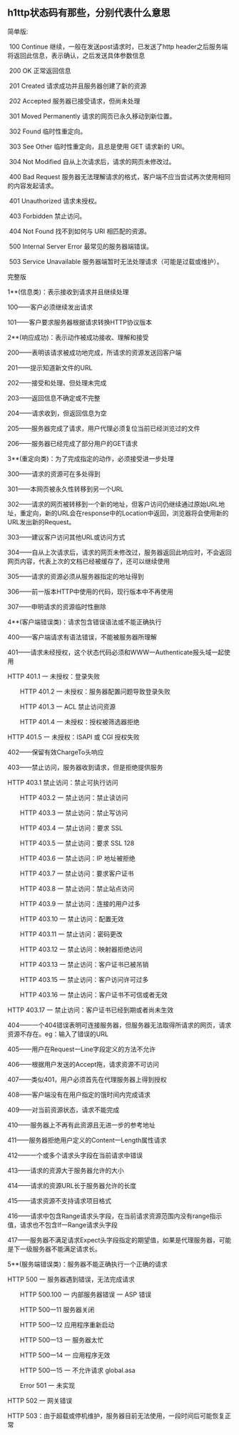## h1ttp状态码有那些，分别代表什么意思

简单版:

​    100 Continue  继续，一般在发送post请求时，已发送了http header之后服务端将返回此信息，表示确认，之后发送具体参数信息

​    200 OK     正常返回信息

​    201 Created  请求成功并且服务器创建了新的资源

​    202 Accepted  服务器已接受请求，但尚未处理

​    301 Moved Permanently 请求的网页已永久移动到新位置。

​    302 Found    临时性重定向。

​    303 See Other  临时性重定向，且总是使用 GET 请求新的 URI。

​    304 Not Modified 自从上次请求后，请求的网页未修改过。

​    400 Bad Request 服务器无法理解请求的格式，客户端不应当尝试再次使用相同的内容发起请求。

​    401 Unauthorized 请求未授权。

​    403 Forbidden  禁止访问。

​    404 Not Found  找不到如何与 URI 相匹配的资源。

​    500 Internal Server Error 最常见的服务器端错误。

​    503 Service Unavailable 服务器端暂时无法处理请求（可能是过载或维护）。

 完整版

 1**(信息类)：表示接收到请求并且继续处理

  100——客户必须继续发出请求

  101——客户要求服务器根据请求转换HTTP协议版本

 2**(响应成功)：表示动作被成功接收、理解和接受

  200——表明该请求被成功地完成，所请求的资源发送回客户端

  201——提示知道新文件的URL

  202——接受和处理、但处理未完成

  203——返回信息不确定或不完整

  204——请求收到，但返回信息为空

  205——服务器完成了请求，用户代理必须复位当前已经浏览过的文件

  206——服务器已经完成了部分用户的GET请求

 3**(重定向类)：为了完成指定的动作，必须接受进一步处理

  300——请求的资源可在多处得到

  301——本网页被永久性转移到另一个URL

  302——请求的网页被转移到一个新的地址，但客户访问仍继续通过原始URL地址，重定向，新的URL会在response中的Location中返回，浏览器将会使用新的URL发出新的Request。

  303——建议客户访问其他URL或访问方式

  304——自从上次请求后，请求的网页未修改过，服务器返回此响应时，不会返回网页内容，代表上次的文档已经被缓存了，还可以继续使用

  305——请求的资源必须从服务器指定的地址得到

  306——前一版本HTTP中使用的代码，现行版本中不再使用

  307——申明请求的资源临时性删除

 4**(客户端错误类)：请求包含错误语法或不能正确执行

  400——客户端请求有语法错误，不能被服务器所理解

  401——请求未经授权，这个状态代码必须和WWW一Authenticate报头域一起使用

  HTTP 401.1 一 未授权：登录失败

  　　HTTP 401.2 一 未授权：服务器配置问题导致登录失败

  　　HTTP 401.3 一 ACL 禁止访问资源

  　　HTTP 401.4 一 未授权：授权被筛选器拒绝

  HTTP 401.5 一 未授权：ISAPI 或 CGI 授权失败

  402——保留有效ChargeTo头响应

  403——禁止访问，服务器收到请求，但是拒绝提供服务

  HTTP 403.1 禁止访问：禁止可执行访问

  　　HTTP 403.2 一 禁止访问：禁止读访问

  　　HTTP 403.3 一 禁止访问：禁止写访问

  　　HTTP 403.4 一 禁止访问：要求 SSL

  　　HTTP 403.5 一 禁止访问：要求 SSL 128

  　　HTTP 403.6 一 禁止访问：IP 地址被拒绝

  　　HTTP 403.7 一 禁止访问：要求客户证书

  　　HTTP 403.8 一 禁止访问：禁止站点访问

  　　HTTP 403.9 一 禁止访问：连接的用户过多

  　　HTTP 403.10 一 禁止访问：配置无效

  　　HTTP 403.11 一 禁止访问：密码更改

  　　HTTP 403.12 一 禁止访问：映射器拒绝访问

  　　HTTP 403.13 一 禁止访问：客户证书已被吊销

  　　HTTP 403.15 一 禁止访问：客户访问许可过多

  　　HTTP 403.16 一 禁止访问：客户证书不可信或者无效

  HTTP 403.17 一 禁止访问：客户证书已经到期或者尚未生效

  404——一个404错误表明可连接服务器，但服务器无法取得所请求的网页，请求资源不存在。eg：输入了错误的URL

  405——用户在Request一Line字段定义的方法不允许

  406——根据用户发送的Accept拖，请求资源不可访问

  407——类似401，用户必须首先在代理服务器上得到授权

  408——客户端没有在用户指定的饿时间内完成请求

  409——对当前资源状态，请求不能完成

  410——服务器上不再有此资源且无进一步的参考地址

  411——服务器拒绝用户定义的Content一Length属性请求

  412——一个或多个请求头字段在当前请求中错误

  413——请求的资源大于服务器允许的大小

  414——请求的资源URL长于服务器允许的长度

  415——请求资源不支持请求项目格式

  416——请求中包含Range请求头字段，在当前请求资源范围内没有range指示值，请求也不包含If一Range请求头字段

  417——服务器不满足请求Expect头字段指定的期望值，如果是代理服务器，可能是下一级服务器不能满足请求长。

 5**(服务端错误类)：服务器不能正确执行一个正确的请求

  HTTP 500 一 服务器遇到错误，无法完成请求

  　　HTTP 500.100 一 内部服务器错误 一 ASP 错误

  　　HTTP 500一11 服务器关闭

  　　HTTP 500一12 应用程序重新启动

  　　HTTP 500一13 一 服务器太忙

  　　HTTP 500一14 一 应用程序无效

  　　HTTP 500一15 一 不允许请求 global.asa

  　　Error 501 一 未实现

 HTTP 502 一 网关错误

 HTTP 503：由于超载或停机维护，服务器目前无法使用，一段时间后可能恢复正常